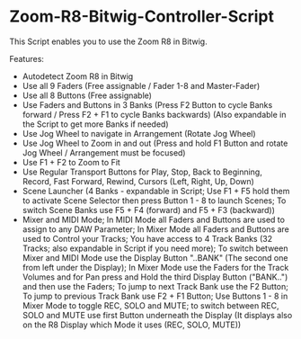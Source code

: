 # Zoom-R8-Bitwig-Controller-Script

This Script enables you to use the Zoom R8 in Bitwig.

Features:
- Autodetect Zoom R8 in Bitwig
- Use all 9 Faders (Free assignable / Fader 1-8 and Master-Fader)
- Use all 8 Buttons (Free assignable)
- Use Faders and Buttons in 3 Banks (Press F2 Button to cycle Banks forward / Press F2 + F1 to cycle Banks backwards) (Also expandable in the Script to get more Banks if needed)
- Use Jog Wheel to navigate in Arrangement (Rotate Jog Wheel)
- Use Jog Wheel to Zoom in and out (Press and hold F1 Button and rotate Jog Wheel / Arrangement must be focused)
- Use F1 + F2 to Zoom to Fit 
- Use Regular Transport Buttons for Play, Stop, Back to Beginning, Record, Fast Forward, Rewind, Cursors (Left, Right, Up, Down)
- Scene Launcher (4 Banks - expandable in Script; Use F1 + F5 hold them to activate Scene Selector then press Button 1 - 8 to launch Scenes; To switch Scene Banks use F5 + F4 (forward) and F5 + F3 (backward))
- Mixer and MIDI Mode; In MIDI Mode all Faders and Buttons are used to assign to any DAW Parameter; In Mixer Mode all Faders and Buttons are used to Control your Tracks; You have access to 4 Track Banks (32 Tracks; also expandable in Script if you need more); To switch between Mixer and MIDI Mode use the Display Button "..BANK" (The second one from left under the Display); In Mixer Mode use the Faders for the Track Volumes and for Pan press and Hold the third Display Button ("BANK..") and then use the Faders; To jump to next Track Bank use the F2 Button; To jump to previous Track Bank use F2 + F1 Button; Use Buttons 1 - 8 in Mixer Mode to toggle REC, SOLO and MUTE; to switch between REC, SOLO and MUTE use first Button underneath the Display (It displays also on the R8 Display which Mode it uses (REC, SOLO, MUTE))
